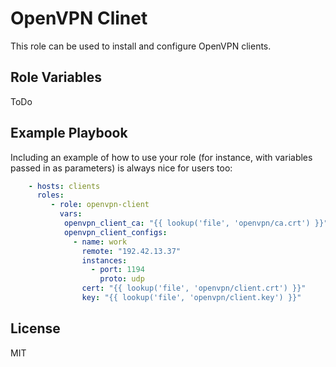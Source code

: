 OpenVPN Clinet
=========

This role can be used to install and configure OpenVPN clients.


Role Variables
--------------

ToDo

Example Playbook
----------------

Including an example of how to use your role (for instance, with variables passed in as parameters) is always nice for users too:
```yaml
    - hosts: clients
      roles:
         - role: openvpn-client 
           vars:
            openvpn_client_ca: "{{ lookup('file', 'openvpn/ca.crt') }}"
            openvpn_client_configs:
              - name: work
                remote: "192.42.13.37"
                instances:
                  - port: 1194
                    proto: udp
                cert: "{{ lookup('file', 'openvpn/client.crt') }}"
                key: "{{ lookup('file', 'openvpn/client.key') }}"
```

License
-------

MIT